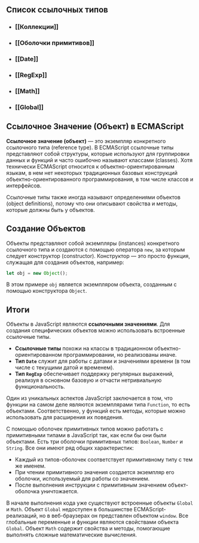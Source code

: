 ## Список ссылочных типов

- ### [[Коллекции]]
- ### [[Оболочки примитивов]]
- ### [[Date]]
- ### [[RegExp]]
- ### [[Math]]
- ### [[Global]]

## Ссылочное Значение (Объект) в ECMAScript

**Ссылочное значение (объект)** — это экземпляр конкретного ссылочного типа (reference type). В ECMAScript ссылочные типы представляют собой структуры, которые используют для группировки данных и функций и часто ошибочно называют классами (classes). Хотя технически ECMAScript относится к объектно-ориентированным языкам, в нем нет некоторых традиционных базовых конструкций объектно-ориентированного программирования, в том числе классов и интерфейсов.

Ссылочные типы также иногда называют определениями объектов (object definitions), потому что они описывают свойства и методы, которые должны быть у объектов.

## Создание Объектов

Объекты представляют собой экземпляры (instances) конкретного ссылочного типа и создаются с помощью оператора `new`, за которым следует конструктор (constructor). Конструктор — это просто функция, служащая для создания объектов, например:

```javascript
let obj = new Object();
```

В этом примере `obj` является экземпляром объекта, созданным с помощью конструктора `Object`.

## Итоги

Объекты в JavaScript являются **ссылочными значениями**. Для создания специфических объектов можно использовать встроенные ссылочные типы.

* **Ссылочные типы** похожи на классы в традиционном объектно-ориентированном программировании, но реализованы иначе.
* **Тип `Date`** служит для работы с датами и значениями времени (в том числе с текущими датой и временем).
* **Тип `RegExp`** обеспечивает поддержку регулярных выражений, реализуя в основном базовую и отчасти нетривиальную функциональность.

Один из уникальных аспектов JavaScript заключается в том, что функции на самом деле являются экземплярами типа `Function`, то есть объектами. Соответственно, у функций есть методы, которые можно использовать для расширения их поведения.

С помощью оболочек примитивных типов можно работать с примитивными типами в JavaScript так, как если бы они были объектами. Есть три оболочки примитивных типов: `Boolean`, `Number` и `String`. Все они имеют ряд общих характеристик:

* Каждый из типов-оболочек соответствует примитивному типу с тем же именем.
* При чтении примитивного значения создается экземпляр его оболочки, используемый для работы со значением.
* После выполнения инструкции с примитивным значением объект-оболочка уничтожается.

В начале выполнения кода уже существуют встроенные объекты `Global` и `Math`. Объект `Global` недоступен в большинстве ECMAScript-реализаций, но в веб-браузерах он представлен объектом `window`. Все глобальные переменные и функции являются свойствами объекта `Global`. Объект `Math` содержит свойства и методы, помогающие выполнять сложные математические вычисления.
